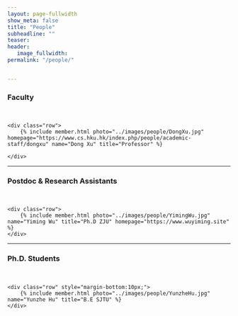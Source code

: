 ```yaml
---
layout: page-fullwidth
show_meta: false
title: "People"
subheadline: ""
teaser: 
header:
   image_fullwidth: 
permalink: "/people/"


---
```


<div class="row">
    <div class="row">
        <h3>Faculty</h3>
        <br/>
    </div>
    
    <div class="row">
        {% include member.html photo="../images/people/DongXu.jpg" homepage="https://www.cs.hku.hk/index.php/people/academic-staff/dongxu" name="Dong Xu" title="Professor" %}
        
    </div>

</div>

---

<div class="row">
    <div class="row">
        <h3 class="medium-12">Postdoc & Research Assistants</h3>
        <br/>
    </div>
    
    <div class="row">
        {% include member.html photo="../images/people/YimingWu.jpg" name="Yiming Wu" title="Ph.D ZJU" homepage="https://www.wuyiming.site" %}
    </div>
    
</div>

---

<div class="row">
    <div class="row">
        <h3 class="medium-12">Ph.D. Students</h3>
        <br/>
    </div>

    <div class="row" style="margin-bottom:10px;">
        {% include member.html photo="../images/people/YunzheHu.jpg" name="Yunzhe Hu" title="B.E SJTU" %}
    </div>

</div>

